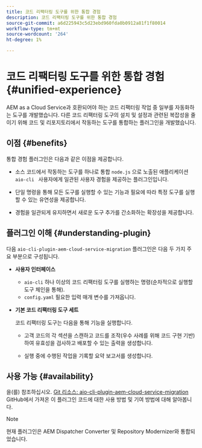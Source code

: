 ```yaml
---
title: 코드 리팩터링 도구를 위한 통합 경험
description: 코드 리팩터링 도구를 위한 통합 경험
source-git-commit: a6d225943c5d23ebd960fda0b0912a81f1f80014
workflow-type: tm+mt
source-wordcount: '264'
ht-degree: 1%

---
```


# 코드 리팩터링 도구를 위한 통합 경험 {#unified-experience}

AEM as a Cloud Service과 호환되어야 하는 코드 리팩터링 작업 중 일부를 자동화하는 도구를 개발했습니다. 다른 코드 리팩터링 도구의 설치 및 설정과 관련된 복잡성을 줄이기 위해 코드 및 리포지토리에서 작동하는 도구를 통합하는 플러그인을 개발했습니다.

## 이점 {#benefits}

통합 경험 플러그인은 다음과 같은 이점을 제공합니다.

* 소스 코드에서 작동하는 도구를 하나로 통합 `node.js` 으로 노출된 애플리케이션 `aio-cli ` 사용자에게 일관된 사용자 경험을 제공하는 플러그인입니다.

* 단일 명령을 통해 모든 도구를 실행할 수 있는 기능과 필요에 따라 특정 도구를 실행할 수 있는 유연성을 제공합니다.

* 경험을 일관되게 유지하면서 새로운 도구 추가를 간소화하는 확장성을 제공합니다.

## 플러그인 이해 {#understanding-plugin}

다음 `aio-cli-plugin-aem-cloud-service-migration` 플러그인은 다음 두 가지 주요 부분으로 구성됩니다.

* **사용자 인터페이스**

   * `aio-cli` 하나 이상의 코드 리팩터링 도구를 실행하는 명령(순차적으로 실행할 도구 체인을 통해).
   * `config.yaml` 필요한 입력 매개 변수를 가져옵니다.

* **기본 코드 리팩터링 도구 세트**

   코드 리팩터링 도구는 다음을 통해 기능을 실행합니다.

   * 고객 코드의 각 섹션을 스캔하고 코드를 조작(우수 사례를 위해 코드 구현 기반)하여 유효성을 검사하고 배포할 수 있는 출력을 생성합니다.

   * 실행 중에 수행된 작업을 기록할 요약 보고서를 생성합니다.

## 사용 가능 {#availability}

을(를) 참조하십시오. [Git 리소스: aio-cli-plugin-aem-cloud-service-migration](https://github.com/adobe/aio-cli-plugin-aem-cloud-service-migration) GitHub에서 가져온 이 플러그인 코드에 대한 사용 방법 및 기여 방법에 대해 알아봅니다.

>[!NOTE]
>현재 플러그인은 AEM Dispatcher Converter 및 Repository Modernizer와 통합되었습니다.
